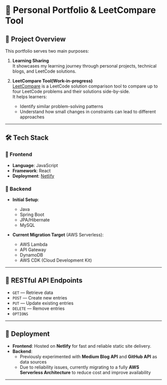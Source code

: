 # 🧠 Personal Portfolio & LeetCompare Tool

## 📌 Project Overview

This portfolio serves two main purposes:

1. **Learning Sharing**  
   It showcases my learning journey through personal projects, technical blogs, and LeetCode solutions.

2. **LeetCompare Tool(Work-in-progress)**  
   [LeetCompare](https://emily.brajk.me/leetcode/comparisons) is a LeetCode solution comparison tool to compare up to four LeetCode problems and their solutions side-by-side.  
   It helps learners:
   - Identify similar problem-solving patterns
   - Understand how small changes in constraints can lead to different approaches

---

## 🛠️ Tech Stack

### 🔹 Frontend
- **Language**: JavaScript  
- **Framework**: React  
- **Deployment**: [Netlify](https://www.netlify.com/)

### 🔹 Backend
- **Initial Setup**:
  - Java
  - Spring Boot
  - JPA/Hibernate
  - MySQL

- **Current Migration Target** (AWS Serverless):
  - AWS Lambda
  - API Gateway
  - DynamoDB
  - AWS CDK (Cloud Development Kit)

---

## 📡 RESTful API Endpoints

- `GET` — Retrieve data  
- `POST` — Create new entries  
- `PUT` — Update existing entries  
- `DELETE` — Remove entries
- `OPTIONS`
  
---

## 🚀 Deployment

- **Frontend**: Hosted on **Netlify** for fast and reliable static site delivery.  
- **Backend**:
  - Previously experimented with **Medium Blog API** and **GitHub API** as data sources
  - Due to reliability issues, currently migrating to a fully **AWS Serverless Architecture** to reduce cost and improve availability

---
